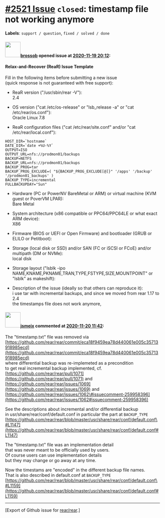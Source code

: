 [\#2521 Issue](https://github.com/rear/rear/issues/2521) `closed`: timestamp file not working anymore
=====================================================================================================

**Labels**: `support / question`, `fixed / solved / done`

#### <img src="https://avatars.githubusercontent.com/u/74738356?v=4" width="50">[brossob](https://github.com/brossob) opened issue at [2020-11-19 20:12](https://github.com/rear/rear/issues/2521):

#### Relax-and-Recover (ReaR) Issue Template

Fill in the following items before submitting a new issue  
(quick response is not guaranteed with free support):

-   ReaR version ("/usr/sbin/rear -V"):  
    2.4

-   OS version ("cat /etc/os-release" or "lsb\_release -a" or "cat
    /etc/rear/os.conf"):  
    Oracle Linux 7.8

-   ReaR configuration files ("cat /etc/rear/site.conf" and/or "cat
    /etc/rear/local.conf"):

<!-- -->

    HOST_DIR=`hostname`
    DATE_DIR=`date +%U-%Y`
    OUTPUT=ISO
    OUTPUT_URL=nfs://prodmon01/backups
    BACKUP=NETFS
    BACKUP_URL=nfs://prodmon01/backups
    BACKUP_PROG=tar
    BACKUP_PROG_EXCLUDE=( "${BACKUP_PROG_EXCLUDE[@]}" '/apps' '/backup' '/prodmon01_backups' )
    BACKUP_TYPE=incremental
    FULLBACKUPDAY="Sun"

-   Hardware (PC or PowerNV BareMetal or ARM) or virtual machine (KVM
    guest or PoverVM LPAR):  
    Bare Metal

-   System architecture (x86 compatible or PPC64/PPC64LE or what exact
    ARM device):  
    X86

-   Firmware (BIOS or UEFI or Open Firmware) and bootloader (GRUB or
    ELILO or Petitboot):

-   Storage (local disk or SSD) and/or SAN (FC or iSCSI or FCoE) and/or
    multipath (DM or NVMe):  
    local disk

-   Storage layout ("lsblk -ipo
    NAME,KNAME,PKNAME,TRAN,TYPE,FSTYPE,SIZE,MOUNTPOINT" or "lsblk" as
    makeshift):

-   Description of the issue (ideally so that others can reproduce
    it):  
    i use tar with incremental backups, and since we moved from rear
    1.17 to 2.4  
    the timestamps file does not work anymore,

#### <img src="https://avatars.githubusercontent.com/u/1788608?u=925fc54e2ce01551392622446ece427f51e2f0ce&v=4" width="50">[jsmeix](https://github.com/jsmeix) commented at [2020-11-20 11:42](https://github.com/rear/rear/issues/2521#issuecomment-731120640):

The "timestamp.txt" file was removed via  
[https://github.com/rear/rear/commit/eca18f9459ea78d440061e005c35713918985ecd](https://github.com/rear/rear/commit/eca18f9459ea78d440061e005c35713918985ecd)  
where differential backup was re-implemeted as a precondition  
to get real incremental backup implemented, cf.  
[https://github.com/rear/rear/pull/1071](https://github.com/rear/rear/pull/1071)
and  
[https://github.com/rear/rear/issues/1069](https://github.com/rear/rear/issues/1069)
and  
[https://github.com/rear/rear/issues/1062\#issuecomment-259958396](https://github.com/rear/rear/issues/1062#issuecomment-259958396)

See the descriptions about incremental and/or differential backup  
in usr/share/rear/conf/default.conf in particular the part at
`BACKUP_TYPE`  
[https://github.com/rear/rear/blob/master/usr/share/rear/conf/default.conf\#L1147](https://github.com/rear/rear/blob/master/usr/share/rear/conf/default.conf#L1147)

The "timestamp.txt" file was an implementation detail  
that was never meant to be officially used by users.  
Of course users can use implementation details  
but they may change or go away at any time.

Now the timestams are "encoded" in the different backup file names.  
That is also described in default.conf at `BACKUP_TYPE`  
[https://github.com/rear/rear/blob/master/usr/share/rear/conf/default.conf\#L1159](https://github.com/rear/rear/blob/master/usr/share/rear/conf/default.conf#L1159)

------------------------------------------------------------------------

\[Export of Github issue for
[rear/rear](https://github.com/rear/rear).\]
